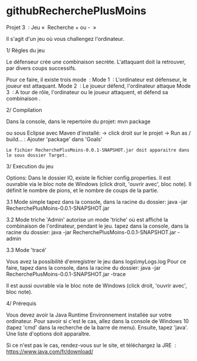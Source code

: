 # githubRecherchePlusMoins

Projet 3  : Jeu «  Recherche + ou -  »



Il s'agit d'un jeu où vous challengez l'ordinateur.

1/ Règles du jeu

Le défenseur crée une combinaison secrète.
L'attaquant doit la retrouver, par divers coups successifs.

Pour ce faire, il existe trois mode  :
Mode 1  : L'ordinateur est défenseur, le joueur est attaquant.
Mode 2  : Le joueur défend, l'ordinateur attaque
Mode 3  : A tour de rôle, l'ordinateur ou le joueur attaquent, et défend sa combinaison .

2/ Compilation

   Dans la console, dans le repertoire du projet:
   	mvn package

   ou sous Eclipse avec Maven d'installé:
   -> click droit sur le projet
   -> Run as / build... : Ajouter 'package' dans 'Goals'

	Le fichier RecherchePlusMoins-0.0.1-SNAPSHOT.jar doit apparaitre dans le sous dossier Target.

3/ Execution du jeu

   Options:
   Dans le dossier IO, existe le fichier config.properties.
   Il est ouvrable via le bloc note de Windows (click droit, 'ouvrir avec', bloc note).
   Il définit le nombre de pions, et le nombre de coups de la partie.


   3.1 Mode simple
   tapez dans la console, dans la racine du dossier: 
		java -jar RecherchePlusMoins-0.0.1-SNAPSHOT.jar


   3.2 Mode triche
   'Admin' autorise un mode 'triche' où est affiché la combinaison de l'ordinateur, pendant le jeu.
   tapez dans la console, dans la racine du dossier: 
		java -jar RecherchePlusMoins-0.0.1-SNAPSHOT.jar -admin



   3.3 Mode 'tracé'

   Vous avez la possibilité d'enregistrer le jeu dans logs\myLogs.log 
   Pour ce faire, tapez dans la console, dans la racine du dossier: 
		java -jar RecherchePlusMoins-0.0.1-SNAPSHOT.jar -trace
   
   Il est aussi ouvrable via le bloc note de Windows (click droit, 'ouvrir avec', bloc note).

4/ Prérequis

   Vous devez avoir la Java Runtime Environnement installée sur votre ordinateur.
   Pour savoir si c'est le cas, allez dans la console de Windows 10 (tapez 'cmd' dans la recherche de la barre de menu). 
   Ensuite, tapez 'java'. Une liste d'options doit apparaître.

   Si ce n'est pas le cas, rendez-vous sur le site, et téléchargez la JRE  :
		https://www.java.com/fr/download/








